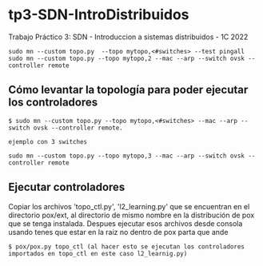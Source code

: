 # tp3-SDN-IntroDistribuidos
Trabajo Práctico 3: SDN - Introduccion a sistemas distribuidos - 1C 2022


`sudo mn --custom topo.py  --topo mytopo,<#switches> --test pingall`
`sudo mn --custom topo.py --topo mytopo,2 --mac --arp --switch ovsk --controller remote`
## Cómo levantar la topología para poder ejecutar los controladores
```
$ sudo mn --custom topo.py --topo mytopo,<#switches> --mac --arp --switch ovsk --controller remote.

ejemplo con 3 switches

sudo mn --custom topo.py --topo mytopo,3 --mac --arp --switch ovsk --controller remote

```

## Ejecutar controladores
Copiar los archivos 'topo_ctl.py', 'l2_learning.py' que se encuentran en el directorio pox/ext, al directorio de mismo nombre en la distribución de pox que se tenga instalada. 
Despues ejecutar esos archivos desde consola usando tenes que estar en la raiz no dentro de pox parta que ande
```
$ pox/pox.py topo_ctl (al hacer esto se ejecutan los controladores importados en topo_ctl en este caso l2_learnig.py)
